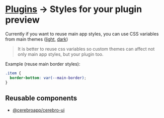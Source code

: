 # [Plugins](../plugins.md) → Styles for your plugin preview

Currently if you want to reuse main app styles, you can use CSS variables from main themes ([light](../../app/main/css/themes/light.css), [dark](../../app/main/css/themes/dark.css))

> It is better to reuse css variables so custom themes can affect not only main app styles, but your plugin too.

Example (reuse main border styles):

```css
.item {
  border-bottom: var(--main-border);
}
```

## Reusable components

- [@cerebroapp/cerebro-ui](https://github.com/cerebroapp/cerebro-ui)
